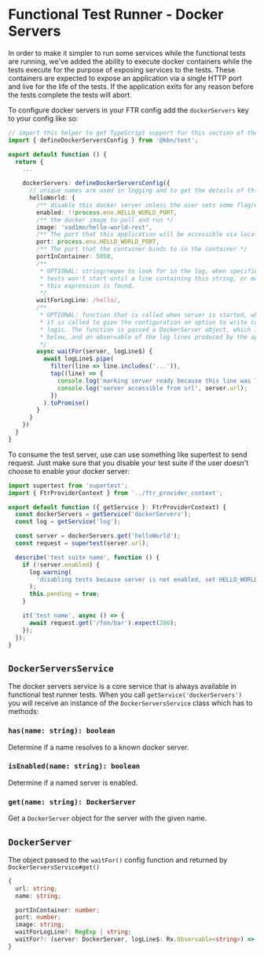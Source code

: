 # Functional Test Runner - Docker Servers

In order to make it simpler to run some services while the functional tests are running, we've added the ability to execute docker containers while the tests execute for the purpose of exposing services to the tests. These containers are expected to expose an application via a single HTTP port and live for the life of the tests. If the application exits for any reason before the tests complete the tests will abort.

To configure docker servers in your FTR config add the `dockerServers` key to your config like so:

```ts
// import this helper to get TypeScript support for this section of the config
import { defineDockerServersConfig } from '@kbn/test';

export default function () {
  return {
    ...

    dockerServers: defineDockerServersConfig({
      // unique names are used in logging and to get the details of this server in the tests
      helloWorld: {
        /** disable this docker server unless the user sets some flag/env var */
        enabled: !!process.env.HELLO_WORLD_PORT,
        /** the docker image to pull and run */
        image: 'vad1mo/hello-world-rest',
        /** The port that this application will be accessible via locally */
        port: process.env.HELLO_WORLD_PORT,
        /** The port that the container binds to in the container */
        portInContainer: 5050,
        /**
         * OPTIONAL: string/regex to look for in the log, when specified the
         * tests won't start until a line containing this string, or matching
         * this expression is found.
         */
        waitForLogLine: /hello/,
        /**
         * OPTIONAL: function that is called when server is started, when defined
         * it is called to give the configuration an option to write custom delay
         * logic. The function is passed a DockerServer object, which is described
         * below, and an observable of the log lines produced by the application
         */
        async waitFor(server, logLine$) {
          await logLine$.pipe(
            filter(line => line.includes('...')),
            tap((line) => {
              console.log('marking server ready because this line was logged:', line);
              console.log('server accessible from url', server.url);
            })
          ).toPromise()
        }
      }
    })
  }
}
```

To consume the test server, use can use something like supertest to send request. Just make sure that you disable your test suite if the user doesn't choose to enable your docker server:

```ts
import supertest from 'supertest';
import { FtrProviderContext } from '../ftr_provider_context';

export default function ({ getService }: FtrProviderContext) {
  const dockerServers = getService('dockerServers');
  const log = getService('log');

  const server = dockerServers.get('helloWorld');
  const request = supertest(server.url);

  describe('test suite name', function () {
    if (!server.enabled) {
      log.warning(
        'disabling tests because server is not enabled, set HELLO_WORLD_PORT to run them'
      );
      this.pending = true;
    }

    it('test name', async () => {
      await request.get('/foo/bar').expect(200);
    });
  });
}
```

## `DockerServersService`

The docker servers service is a core service that is always available in functional test runner tests. When you call `getService('dockerServers')` you will receive an instance of the `DockerServersService` class which has to methods:

### `has(name: string): boolean`

Determine if a name resolves to a known docker server.

### `isEnabled(name: string): boolean`

Determine if a named server is enabled.

### `get(name: string): DockerServer`

Get a `DockerServer` object for the server with the given name.


## `DockerServer`

The object passed to the `waitFor()` config function and returned by `DockerServersService#get()`

```ts
{
  url: string;
  name: string;

  portInContainer: number;
  port: number;
  image: string;
  waitForLogLine?: RegExp | string;
  waitFor?: (server: DockerServer, logLine$: Rx.Observable<string>) => Promise<boolean>;
}
```
